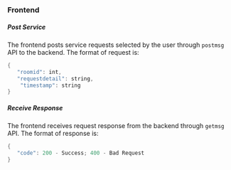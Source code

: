 ### Frontend 

##### Post Service

The frontend posts service requests selected by the user through `postmsg` API to the backend. The format of request is:

```kotlin
{	
   "roomid": int,	
   "requestdetail": string,
    "timestamp": string
}
```

##### Receive Response

The frontend receives request response from the backend through `getmsg` API. The format of response is:

```kotlin
{	
   "code": 200 - Success; 400 - Bad Request
}
```
